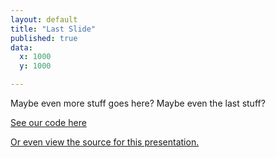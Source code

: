 ```yaml
---
layout: default
title: "Last Slide"
published: true
data:
  x: 1000
  y: 1000

---
```


Maybe even more stuff goes here? Maybe even the last stuff?

[See our code here](https://github.com/UlyssesInvictus/cs109-project)

[Or even view the source for this presentation.](https://github.com/UlyssesInvictus/cs109-project/tree/master/docs)
